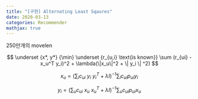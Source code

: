 ```yaml
---
title: "[구현] Alternating Least Sqaures"
date: 2020-03-13
categories: Recommender
mathjax: true
---
```




250만개의 movelen



$$ \underset {x*, y*} {\min} \underset {r_{u,i} \text{is known}} \sum (r_{ui} - x_u^T y_i)^2 + \lambda(\|x_u\|^2 + \| y_i \| ^2) $$



$$ x_u = (\sum_i c_{ui} \ y_i \ y_i^T + \lambda I)^{-1} \sum_i c_{ui} p_{ui} y_i$$



$$ y_i = (\sum_u c_{ui} \ x_u \ x_u^T + \lambda I) ^{-1} \sum_u c_{ui} p_{ui} x_u$$
